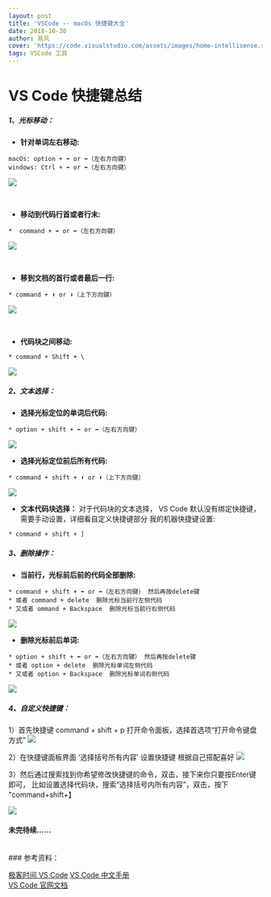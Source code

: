 ```yaml
---
layout: post
title: 'VSCode -- macOs 快捷键大全'
date: 2018-10-30
author: 易风
cover: 'https://code.visualstudio.com/assets/images/home-intellisense.svg'
tags: VSCode 工具
---
```



# VS Code 快捷键总结

##### **1、光标移动：**

* **针对单词左右移动:**

```text
macOs: option + ⬅️ or ➡️（左右方向键）  
windows: Ctrl + ⬅️ or ➡️（左右方向键）
```

![](https://www.smme.cc/assets/img/001.gif)
 
<br>

* **移动到代码行首或者行末:**

```text
*  command + ⬅️ or ➡️（左右方向键）
```
![](https://www.smme.cc/assets/img/002.gif)

<br>

* **移到文档的首行或者最后一行:**

```text
* command + ⬆️ or ⬇️（上下方向键）
```
![](https://www.smme.cc/assets/img/003.gif)

<br>

* **代码块之间移动:**

```text
* command + Shift + \
```
![](https://www.smme.cc/assets/img/004.gif)

##### **2、文本选择：**

* **选择光标定位的单词后代码:**
```text
* option + shift + ⬅️ or ➡️（左右方向键）  
```
![](https://www.smme.cc/assets/img/005.gif)
<br>

* **选择光标定位前后所有代码:**
```text
* command + shift + ⬆️ or ⬇️（上下方向键）
```
![](https://www.smme.cc/assets/img/006.gif)
<br>

* **文本代码块选择：**
对于代码块的文本选择， VS Code 默认没有绑定快捷键，需要手动设置，详细看自定义快捷键部分
我的机器快捷键设置:
```text
* command + shift + ]
```


##### **3、删除操作：**

* **当前行，光标前后前的代码全部删除:**
```text
* command + shift + ⬅️ or ➡️（左右方向键） 然后再按delete键
* 或者 command + delete  删除光标当前行左侧代码
* 又或者 ommand + Backspace  删除光标当前行右侧代码
```
![](https://www.smme.cc/assets/img/007.gif)
<br>

* **删除光标前后单词:**
```text
* option + shift + ⬅️ or ➡️（左右方向键） 然后再按delete键
* 或者 option + delete  删除光标单词左侧代码
* 又或者 option + Backspace  删除光标单词右侧代码
```
![](https://www.smme.cc/assets/img/008.gif)


##### **4、自定义快捷键：**

1）首先快捷键 command + shift + p 打开命令面板，选择首选项“打开命令键盘方式”
![](https://www.smme.cc/assets/img/009.png)

2）在快捷键面板界面 ‘选择括号所有内容’ 设置快捷键 根据自己搭配喜好
![](https://www.smme.cc/assets/img/010.png)

3）然后通过搜索找到你希望修改快捷键的命令，双击，接下来你只要按Enter键即可，
比如设置选择代码块，搜索“选择括号内所有内容”，双击，按下 "command+shift+】

![](https://www.smme.cc/assets/img/011.png)

     
#### 未完待续......

<br>
### 参考资料：

[极客时间 VS Code](https://time.geekbang.org/column/119) 
[VS Code 中文手册](https://jeasonstudio.gitbooks.io/vscode-cn-doc/content/) 
<br>
[VS Code 官网文档](https://code.visualstudio.com/docs)